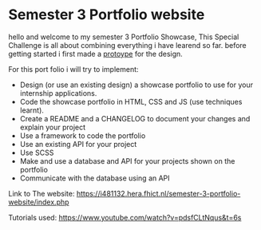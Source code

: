 # Semester 3 Portfolio website
hello and welcome to my semester 3  Portfolio Showcase, This Special Challenge is all about combining everything i have learend so far.
before getting started i first made a [protoype](https://xd.adobe.com/view/6c4eb995-d6d5-4978-8cc6-6338a31bbbcf-391d/?fullscreen&hints=off) for the design.


For this port folio i will try to implement:
- Design (or use an existing design) a showcase portfolio to use for your internship applications.
- Code the showcase portfolio in HTML, CSS and JS (use techniques learnt).
- Create a README and a CHANGELOG to document your changes and explain your project
- Use a framework to code the portfolio
- Use an existing API for your project
- Use SCSS
- Make and use a database and API for your projects shown on the portfolio
- Communicate with the database using an API

Link to The website:
https://i481132.hera.fhict.nl/semester-3-portfolio-website/index.php


Tutorials used:
https://www.youtube.com/watch?v=pdsfCLtNqus&t=6s
